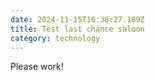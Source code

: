 ```yaml
---
date: 2024-11-15T16:38:27.189Z
title: Test last chance saloon
category: technology
---
```


Please work!
